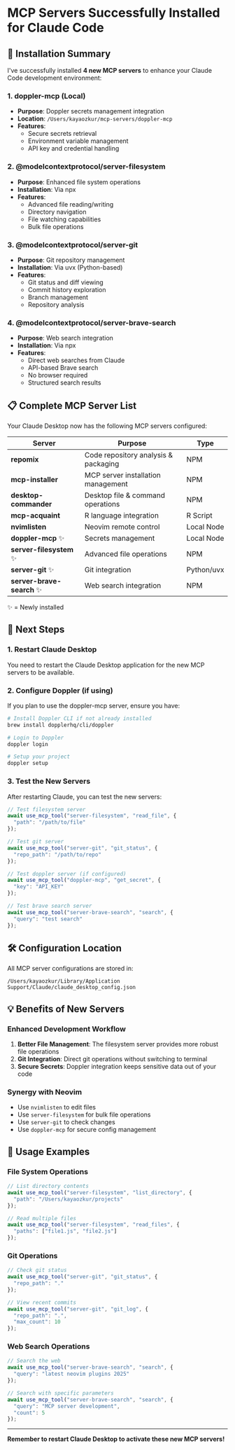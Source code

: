 # MCP Servers Successfully Installed for Claude Code

## 🎉 Installation Summary

I've successfully installed **4 new MCP servers** to enhance your Claude Code development environment:

### 1. **doppler-mcp** (Local)
- **Purpose**: Doppler secrets management integration
- **Location**: `/Users/kayaozkur/mcp-servers/doppler-mcp`
- **Features**: 
  - Secure secrets retrieval
  - Environment variable management
  - API key and credential handling

### 2. **@modelcontextprotocol/server-filesystem**
- **Purpose**: Enhanced file system operations
- **Installation**: Via npx
- **Features**:
  - Advanced file reading/writing
  - Directory navigation
  - File watching capabilities
  - Bulk file operations

### 3. **@modelcontextprotocol/server-git**
- **Purpose**: Git repository management
- **Installation**: Via uvx (Python-based)
- **Features**:
  - Git status and diff viewing
  - Commit history exploration
  - Branch management
  - Repository analysis

### 4. **@modelcontextprotocol/server-brave-search**
- **Purpose**: Web search integration
- **Installation**: Via npx
- **Features**:
  - Direct web searches from Claude
  - API-based Brave search
  - No browser required
  - Structured search results

## 📋 Complete MCP Server List

Your Claude Desktop now has the following MCP servers configured:

| Server | Purpose | Type |
|--------|---------|------|
| **repomix** | Code repository analysis & packaging | NPM |
| **mcp-installer** | MCP server installation management | NPM |
| **desktop-commander** | Desktop file & command operations | NPM |
| **mcp-acquaint** | R language integration | R Script |
| **nvimlisten** | Neovim remote control | Local Node |
| **doppler-mcp** ✨ | Secrets management | Local Node |
| **server-filesystem** ✨ | Advanced file operations | NPM |
| **server-git** ✨ | Git integration | Python/uvx |
| **server-brave-search** ✨ | Web search integration | NPM |

✨ = Newly installed

## 🔄 Next Steps

### 1. **Restart Claude Desktop**
You need to restart the Claude Desktop application for the new MCP servers to be available.

### 2. **Configure Doppler (if using)**
If you plan to use the doppler-mcp server, ensure you have:
```bash
# Install Doppler CLI if not already installed
brew install dopplerhq/cli/doppler

# Login to Doppler
doppler login

# Setup your project
doppler setup
```

### 3. **Test the New Servers**
After restarting Claude, you can test the new servers:

```javascript
// Test filesystem server
await use_mcp_tool("server-filesystem", "read_file", {
  "path": "/path/to/file"
});

// Test git server
await use_mcp_tool("server-git", "git_status", {
  "repo_path": "/path/to/repo"
});

// Test doppler server (if configured)
await use_mcp_tool("doppler-mcp", "get_secret", {
  "key": "API_KEY"
});

// Test brave search server
await use_mcp_tool("server-brave-search", "search", {
  "query": "test search"
});
```

## 🛠️ Configuration Location

All MCP server configurations are stored in:
```
/Users/kayaozkur/Library/Application Support/Claude/claude_desktop_config.json
```

## 💡 Benefits of New Servers

### Enhanced Development Workflow
1. **Better File Management**: The filesystem server provides more robust file operations
2. **Git Integration**: Direct git operations without switching to terminal
3. **Secure Secrets**: Doppler integration keeps sensitive data out of your code

### Synergy with Neovim
- Use `nvimlisten` to edit files
- Use `server-filesystem` for bulk file operations
- Use `server-git` to check changes
- Use `doppler-mcp` for secure config management

## 🚀 Usage Examples

### File System Operations
```javascript
// List directory contents
await use_mcp_tool("server-filesystem", "list_directory", {
  "path": "/Users/kayaozkur/projects"
});

// Read multiple files
await use_mcp_tool("server-filesystem", "read_files", {
  "paths": ["file1.js", "file2.js"]
});
```

### Git Operations
```javascript
// Check git status
await use_mcp_tool("server-git", "git_status", {
  "repo_path": "."
});

// View recent commits
await use_mcp_tool("server-git", "git_log", {
  "repo_path": ".",
  "max_count": 10
});
```

### Web Search Operations
```javascript
// Search the web
await use_mcp_tool("server-brave-search", "search", {
  "query": "latest neovim plugins 2025"
});

// Search with specific parameters
await use_mcp_tool("server-brave-search", "search", {
  "query": "MCP server development",
  "count": 5
});
```

---

**Remember to restart Claude Desktop to activate these new MCP servers!**